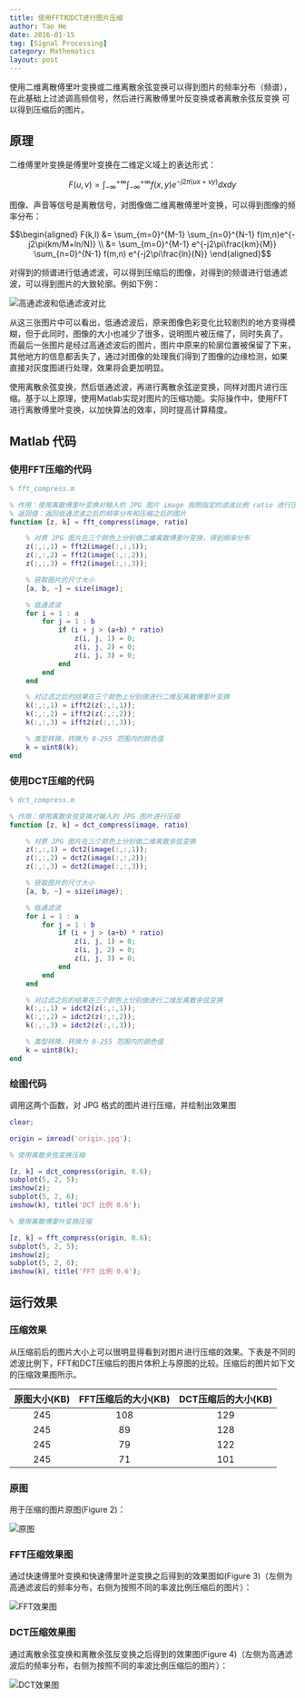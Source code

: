 ```yaml
---
title: 使用FFT和DCT进行图片压缩
author: Tao He
date: 2016-01-15
tag: [Signal Processing]
category: Mathematics
layout: post
---
```


使用二维离散傅里叶变换或二维离散余弦变换可以得到图片的频率分布（频谱），在此基础上过滤调高频信号，然后进行离散傅里叶反变换或者离散余弦反变换
可以得到压缩后的图片。

<!--more-->

原理
----

二维傅里叶变换是傅里叶变换在二维定义域上的表达形式：

$$F(u,v) = \int_{-\infty}^{+\infty} \int_{-\infty}^{+\infty} f(x,y)e^{-j2\pi(ux+vy)} dx dy$$

图像、声音等信号是离散信号，对图像做二维离散傅里叶变换，可以得到图像的频率分布：

$$\begin{aligned}
F(k,l) &= \sum_{m=0}^{M-1} \sum_{n=0}^{N-1} f(m,n)e^{-j2\pi(km/M+ln/N)} \\
       &= \sum_{m=0}^{M-1} e^{-j2\pi\frac{km}{M}} \sum_{n=0}^{N-1} f(m,n) e^{-j2\pi\frac{ln}{N}}
\end{aligned}$$

对得到的频谱进行低通滤波，可以得到压缩后的图像，对得到的频谱进行低通滤波，可以得到图片的大致轮廓。例如下例：

![高通滤波和低通滤波对比]({{site.url}}/resource/image_compress/fft_edge.jpg)

从这三张图片中可以看出，低通滤波后，原来图像色彩变化比较剧烈的地方变得模糊，但于此同时，图像的大小也减少了很多，说明图片被压缩了，同时失真了。
而最后一张图片是经过高通滤波后的图片，图片中原来的轮廓位置被保留了下来，其他地方的信息都丢失了，通过对图像的处理我们得到了图像的边缘检测，如果
直接对灰度图进行处理，效果将会更加明显。

使用离散余弦变换，然后低通滤波，再进行离散余弦逆变换，同样对图片进行压缩。基于以上原理，使用Matlab实现对图片的压缩功能。实际操作中，使用FFT
进行离散傅里叶变换，以加快算法的效率，同时提高计算精度。

Matlab 代码
----------

### 使用FFT压缩的代码

~~~matlab
% fft_compress.m

% 作用：使用离散傅里叶变换对输入的 JPG 图片 image 按照指定的滤波比例 ratio 进行压缩
% 返回值：返回低通滤波之后的频率分布和压缩之后的图片
function [z, k] = fft_compress(image, ratio)

    % 对原 JPG 图片在三个颜色上分别做二维离散傅里叶变换，得到频率分布
    z(:,:,1) = fft2(image(:,:,1));
    z(:,:,2) = fft2(image(:,:,2));
    z(:,:,3) = fft2(image(:,:,3));

    % 获取图片的尺寸大小
    [a, b, ~] = size(image);

    % 低通滤波
    for i = 1 : a
        for j = 1 : b
            if (i + j > (a+b) * ratio)
                z(i, j, 1) = 0;
                z(i, j, 2) = 0;
                z(i, j, 3) = 0;
            end
        end
    end

    % 对过滤之后的结果在三个颜色上分别做进行二维反离散傅里叶变换
    k(:,:,1) = ifft2(z(:,:,1));
    k(:,:,2) = ifft2(z(:,:,2));
    k(:,:,3) = ifft2(z(:,:,3));

    % 类型转换，转换为 0-255 范围内的颜色值
    k = uint8(k);
end
~~~

### 使用DCT压缩的代码

~~~matlab
% dct_compress.m

% 作用：使用离散余弦变换对输入的 JPG 图片进行压缩
function [z, k] = dct_compress(image, ratio)

    % 对原 JPG 图片在三个颜色上分别做二维离散余弦变换
    z(:,:,1) = dct2(image(:,:,1));
    z(:,:,2) = dct2(image(:,:,2));
    z(:,:,3) = dct2(image(:,:,3));

    % 获取图片的尺寸大小
    [a, b, ~] = size(image);

    % 低通滤波
    for i = 1 : a
        for j = 1 : b
            if (i + j > (a+b) * ratio)
                z(i, j, 1) = 0;
                z(i, j, 2) = 0;
                z(i, j, 3) = 0;
            end
        end
    end

    % 对过滤之后的结果在三个颜色上分别做进行二维反离散余弦变换
    k(:,:,1) = idct2(z(:,:,1));
    k(:,:,2) = idct2(z(:,:,2));
    k(:,:,3) = idct2(z(:,:,3));

    % 类型转换，转换为 0-255 范围内的颜色值
    k = uint8(k);
end
~~~

### 绘图代码

调用这两个函数，对 JPG 格式的图片进行压缩，并绘制出效果图

~~~matlab
clear;

origin = imread('origin.jpg');

% 使用离散余弦变换压缩

[z, k] = dct_compress(origin, 0.6);
subplot(5, 2, 5);
imshow(z);
subplot(5, 2, 6);
imshow(k), title('DCT 比例 0.6');

% 使用离散傅里叶变换压缩

[z, k] = fft_compress(origin, 0.6);
subplot(5, 2, 5);
imshow(z);
subplot(5, 2, 6);
imshow(k), title('FFT 比例 0.6');
~~~

运行效果
------

### 压缩效果

从压缩前后的图片大小上可以很明显得看到对图片进行压缩的效果。下表是不同的滤波比例下，FFT和DCT压缩后的图片体积上与原图的比较。压缩后的图片如下文
的压缩效果图所示。

| 原图大小(KB)      | FFT压缩后的大小(KB)    | DCT压缩后的大小(KB) |
|:----------------:|:-------------------:|:-----------------:|
| 245              | 108                 | 129               |
| 245              | 89                  | 128               |
| 245              | 79                  | 122               |
| 245              | 71                  | 101               |

### 原图

用于压缩的图片原图(Figure 2)：

![原图]({{site.url}}/resource/image_compress/origin.jpg)

### FFT压缩效果图

通过快速傅里叶变换和快速傅里叶逆变换之后得到的效果图如(Figure 3)（左侧为高通滤波后的频率分布，右侧为按照不同的率波比例压缩后的图片）：

![FFT效果图]({{site.url}}/resource/image_compress/fft_result.jpg)

### DCT压缩效果图

通过离散余弦变换和离散余弦反变换之后得到的效果图(Figure 4)（左侧为高通滤波后的频率分布，右侧为按照不同的率波比例压缩后的图片）：

![DCT效果图]({{site.url}}/resource/image_compress/dct_result.jpg)

